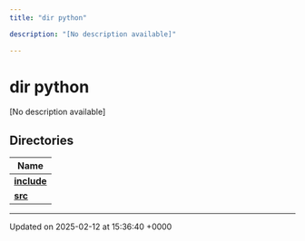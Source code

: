 ```yaml
---
title: "dir python"

description: "[No description available]"

---
```


# dir python

[No description available]

## Directories

| Name           |
| -------------- |
| **[include](/documentation/code/files/dir_393023951ade64284f339adadd6973d4/#dir-include)**  |
| **[src](/documentation/code/files/dir_6ec10fe68e5ca63b6ca87ac3c958cdb1/#dir-src)**  |






-------------------------------

Updated on 2025-02-12 at 15:36:40 +0000
